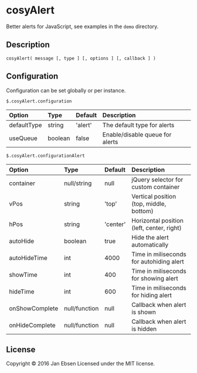 # cosyAlert

Better alerts for JavaScript, see examples in the `demo` directory.

## Description

`cosyAlert( message [, type ] [, options ] [, callback ] )`

## Configuration

Configuration can be set globally or per instance.

`$.cosyAlert.configuration`

| Option | Type | Default | Description |
| :- | :- | :- | :- |
| defaultType | string | 'alert' | The default type for alerts |
| useQueue | boolean | false | Enable/disable queue for alerts |

`$.cosyAlert.configurationAlert`

| Option | Type | Default | Description |
| :- | :- | :- | :- |
| container | null/string | null | jQuery selector for custom container |
| vPos | string | 'top' | Vertical position (top, middle, bottom) |
| hPos | string | 'center' | Horizontal position (left, center, right) |
| autoHide | boolean | true | Hide the alert automatically |
| autoHideTime | int | 4000 | Time in miliseconds for autohiding alert |
| showTime | int | 400 | Time in miliseconds for showing alert |
| hideTime | int | 600 | Time in miliseconds for hiding alert |
| onShowComplete | null/function | null | Callback when alert is shown |
| onHideComplete | null/function | null | Callback when alert is hidden |

## License
Copyright &copy; 2016 Jan Ebsen
Licensed under the MIT license.
